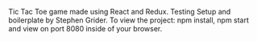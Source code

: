 Tic Tac Toe game made using React and Redux. Testing Setup and boilerplate by Stephen Grider. To view the project: npm install, npm start and view on port 8080 inside of your browser.
